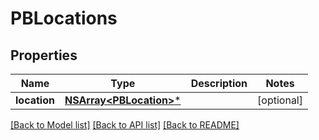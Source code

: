 # PBLocations

## Properties
Name | Type | Description | Notes
------------ | ------------- | ------------- | -------------
**location** | [**NSArray&lt;PBLocation&gt;***](PBLocation.md) |  | [optional] 

[[Back to Model list]](../README.md#documentation-for-models) [[Back to API list]](../README.md#documentation-for-api-endpoints) [[Back to README]](../README.md)


